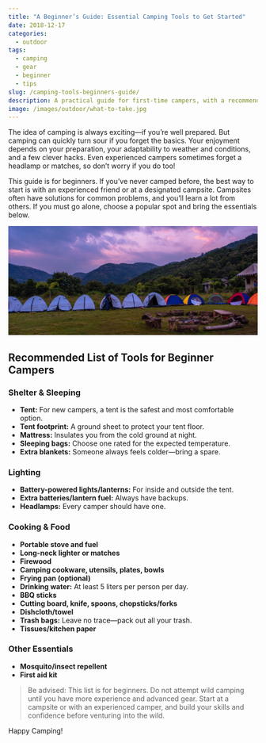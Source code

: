 ```yaml
---
title: "A Beginner’s Guide: Essential Camping Tools to Get Started"
date: 2018-12-17
categories:
  - outdoor
tags:
  - camping
  - gear
  - beginner
  - tips
slug: /camping-tools-beginners-guide/
description: A practical guide for first-time campers, with a recommended list of essential tools and tips for a safe and enjoyable camping experience.
image: /images/outdoor/what-to-take.jpg
---
```


The idea of camping is always exciting—if you’re well prepared. But camping can quickly turn sour if you forget the basics. Your enjoyment depends on your preparation, your adaptability to weather and conditions, and a few clever hacks. Even experienced campers sometimes forget a headlamp or matches, so don’t worry if you do too!

This guide is for beginners. If you’ve never camped before, the best way to start is with an experienced friend or at a designated campsite. Campsites often have solutions for common problems, and you’ll learn a lot from others. If you must go alone, choose a popular spot and bring the essentials below.

![Camping essentials](/images/outdoor/camping.jpg)

## Recommended List of Tools for Beginner Campers


### Shelter & Sleeping
- **Tent:** For new campers, a tent is the safest and most comfortable option.
- **Tent footprint:** A ground sheet to protect your tent floor.
- **Mattress:** Insulates you from the cold ground at night.
- **Sleeping bags:** Choose one rated for the expected temperature.
- **Extra blankets:** Someone always feels colder—bring a spare.

### Lighting
- **Battery-powered lights/lanterns:** For inside and outside the tent.
- **Extra batteries/lantern fuel:** Always have backups.
- **Headlamps:** Every camper should have one.

### Cooking & Food
- **Portable stove and fuel**
- **Long-neck lighter or matches**
- **Firewood**
- **Camping cookware, utensils, plates, bowls**
- **Frying pan (optional)**
- **Drinking water:** At least 5 liters per person per day.
- **BBQ sticks**
- **Cutting board, knife, spoons, chopsticks/forks**
- **Dishcloth/towel**
- **Trash bags:** Leave no trace—pack out all your trash.
- **Tissues/kitchen paper**

### Other Essentials
- **Mosquito/insect repellent**
- **First aid kit**

> Be advised: This list is for beginners. Do not attempt wild camping until you have more experience and advanced gear. Start at a campsite or with an experienced camper, and build your skills and confidence before venturing into the wild.

Happy Camping!
